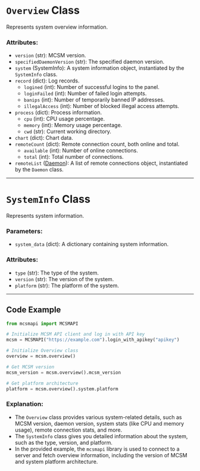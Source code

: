 # `Overview` Class

Represents system overview information.

### **Attributes:**
- `version` (str): MCSM version.
- `specifiedDaemonVersion` (str): The specified daemon version.
- `system` (SystemInfo): A system information object, instantiated by the `SystemInfo` class.
- `record` (dict): Log records.
  - `logined` (int): Number of successful logins to the panel.
  - `loginFailed` (int): Number of failed login attempts.
  - `banips` (int): Number of temporarily banned IP addresses.
  - `illegalAccess` (int): Number of blocked illegal access attempts.
- `process` (dict): Process information.
  - `cpu` (int): CPU usage percentage.
  - `memory` (int): Memory usage percentage.
  - `cwd` (str): Current working directory.
- `chart` (dict): Chart data.
- `remoteCount` (dict): Remote connection count, both online and total.
  - `available` (int): Number of online connections.
  - `total` (int): Total number of connections.
- `remoteList` ([Daemon](Daemon.md)): A list of remote connections object, instantiated by the `Daemon` class.

---

# `SystemInfo` Class

Represents system information.

### **Parameters:**
- `system_data` (dict): A dictionary containing system information.

### **Attributes:**
- `type` (str): The type of the system.
- `version` (str): The version of the system.
- `platform` (str): The platform of the system.

---

## Code Example
```python
from mcsmapi import MCSMAPI

# Initialize MCSM API client and log in with API key
mcsm = MCSMAPI("https://example.com").login_with_apikey("apikey")

# Initialize Overview class
overview = mcsm.overview()

# Get MCSM version
mcsm_version = mcsm.overview().mcsm_version

# Get platform architecture
platform = mcsm.overview().system.platform
```

### **Explanation:**
- The `Overview` class provides various system-related details, such as MCSM version, daemon version, system stats (like CPU and memory usage), remote connection stats, and more.
- The `SystemInfo` class gives you detailed information about the system, such as the type, version, and platform.
- In the provided example, the `mcsmapi` library is used to connect to a server and fetch overview information, including the version of MCSM and system platform architecture.

